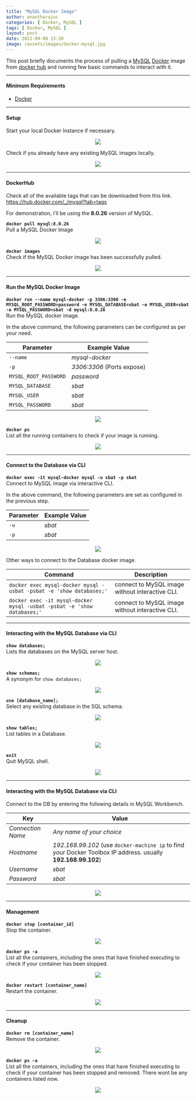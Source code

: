 ```yaml
---
title: "MySQL Docker Image"
author: anantharajuc
categories: [ Docker, MySQL ]
tags: [ Docker, MySQL ]
layout: post
date: 2021-09-08 15:20
image: /assets/images/docker-mysql.jpg
---
```


This post briefly documents the process of pulling a [MySQL](https://hub.docker.com/_/mysql) [Docker](https://www.docker.com/) image from [docker hub](https://hub.docker.com/) and running few basic commands to interact with it.

---

#### Minimum Requirements

- [Docker](https://www.docker.com/)

---

#### Setup

Start your local Docker Instance if necessary.

<div style="text-align:center"><img src="{{ site.baseurl }}/assets/images/docker-mysql/1.PNG" /></div>    

Check if you already have any existing MySQL images locally.  

<div style="text-align:center"><img src="{{ site.baseurl }}/assets/images/docker-mysql/2.PNG" /></div>    

---

#### DockerHub

Check all of the available tags that can be downloaded from this link. https://hub.docker.com/_/mysql?tab=tags  

For demonstration, i'll be using the **8.0.26** version of MySQL.   

**`docker pull mysql:8.0.26`**  
Pull a MySQL Docker Image  

<div style="text-align:center"><img src="{{ site.baseurl }}/assets/images/docker-mysql/3.PNG" /></div>    

**`docker images`**  
Check if the MySQL Docker image has been successfully pulled.  

<div style="text-align:center"><img src="{{ site.baseurl }}/assets/images/docker-mysql/4.PNG" /></div>    

---

#### Run the MySQL Docker Image

**`docker run --name mysql-docker -p 3306:3306 -e MYSQL_ROOT_PASSWORD=password -e MYSQL_DATABASE=sbat -e MYSQL_USER=sbat -e MYSQL_PASSWORD=sbat -d mysql:8.0.26`**  
Run the MySQL docker image.  

In the above command, the following parameters can be configured as per your need.

|  Parameter           |   Example Value            |
|----------------------|----------------------------|
|`--name`              | *mysql-docker*             |
|`-p`                  | *3306:3306* (Ports expose) |
|`MYSQL_ROOT_PASSWORD` | *password*                 |
|`MYSQL_DATABASE`      | *sbat*                     |
|`MYSQL_USER`          | *sbat*                     |
|`MYSQL_PASSWORD`      | *sbat*                     |

<div style="text-align:center"><img src="{{ site.baseurl }}/assets/images/docker-mysql/5.PNG" /></div>    

**`docker ps`**  
List all the running containers to check if your image is running.

<div style="text-align:center"><img src="{{ site.baseurl }}/assets/images/docker-mysql/6.PNG" /></div>    

---

#### Connect to the Database via CLI

**`docker exec -it mysql-docker mysql -u sbat -p sbat`**  
Connect to MySQL image via interactive CLI.  

In the above command, the following parameters are set as configured in the previous step.

|  Parameter |   Example Value  |
|------------|------------------|
|`-u`        | *sbat*           |
|`-p`        | *sbat*           |

<div style="text-align:center"><img src="{{ site.baseurl }}/assets/images/docker-mysql/7.PNG" /></div>    

Other ways to connect to the Database docker image.

|                   Command                                             |         Description                            |
|-----------------------------------------------------------------------|------------------------------------------------| 
|`docker exec mysql-docker mysql -usbat -psbat -e 'show databases;'`	| connect to MySQL image without interactive CLI.|
|`docker exec -it mysql-docker mysql -usbat -psbat -e 'show databases;'`| connect to MySQL image without interactive CLI.|

---

#### Interacting with the MySQL Database via CLI

**`show databases;`**  
Lists the databases on the MySQL server host.  

<div style="text-align:center"><img src="{{ site.baseurl }}/assets/images/docker-mysql/8.PNG" /></div>    

**`show schemas;`**  
A synonym for `show databases;`  

<div style="text-align:center"><img src="{{ site.baseurl }}/assets/images/docker-mysql/9.PNG" /></div>    

**`use [database_name];`**  
Select any existing database in the SQL schema.  

<div style="text-align:center"><img src="{{ site.baseurl }}/assets/images/docker-mysql/10.PNG" /></div>    

**`show tables;`**  
List tables in a Database.  

<div style="text-align:center"><img src="{{ site.baseurl }}/assets/images/docker-mysql/11.PNG" /></div>    

**`exit`**  
Quit MySQL shell.

<div style="text-align:center"><img src="{{ site.baseurl }}/assets/images/docker-mysql/12.PNG" /></div>    

---

#### Interacting with the MySQL Database via CLI

Connect to the DB by entering the following details in MySQL Workbench.  

|  Key             |   Value                                                                                                      |
|------------------|--------------------------------------------------------------------------------------------------------------|
|*Connection Name* | *Any name of your choice*                                                                                    |
|*Hostname*        | *192.168.99.102* (use `docker-machine ip` to find your Docker Toolbox IP address. usually **192.168.99.102**)|
|*Username*        | *sbat*                                                                                                       | 
|*Password*        | *sbat*                                                                                                       | 

<div style="text-align:center"><img src="{{ site.baseurl }}/assets/images/docker-mysql/17.PNG" /></div>    

---

#### Management

**`docker stop [container_id]`**  
Stop the container.

<div style="text-align:center"><img src="{{ site.baseurl }}/assets/images/docker-mysql/13.PNG" /></div>    

**`docker ps -a`**  
List all the containers, including the ones that have finished executing to check if your container has been stopped.

<div style="text-align:center"><img src="{{ site.baseurl }}/assets/images/docker-mysql/16.PNG" /></div>  

**`docker restart [container_name]`**  
Restart the container.

<div style="text-align:center"><img src="{{ site.baseurl }}/assets/images/docker-mysql/18.PNG" /></div>  

---

#### Cleanup

**`docker rm [container_name]`**  
Remove the container.

<div style="text-align:center"><img src="{{ site.baseurl }}/assets/images/docker-mysql/14.PNG" /></div>    

**`docker ps -a`**  
List all the containers, including the ones that have finished executing to check if your container has been stopped and removed. There wont be any containers listed now.

<div style="text-align:center"><img src="{{ site.baseurl }}/assets/images/docker-mysql/15.PNG" /></div>    



